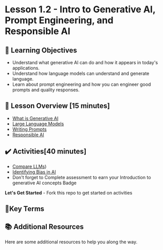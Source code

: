# Lesson 1.2 - Intro to Generative AI, Prompt Engineering, and Responsible AI

## 🎯 Learning Objectives
- Understand what generative AI can do and how it appears in today's applications.
- Understand how language models can understand and generate language.
- Learn about prompt engineering and how you can engineer good prompts and quality responses.

## :pushpin: Lesson Overview [15 minutes]
- [What is Generative AI](../lesson-1.2/what-is-generative-ai.md)
- [Large Language Models](../lesson-1.2/large-language-models.md)
- [Writing Prompts](../lesson-1.2/writing-prompts.md)
- [Responsible AI](../lesson-1.2/responsible-ai.md)

## ✔️ Activities[40 minutes]

- [Compare LLMs](../lesson-1.2/exercises/comparing-llms.md))
- [Identifying Bias in AI](../lesson-1.2/exercises/bias-in-ai.md)
- Don't forget to Complete assessment to earn your Introduction to generative AI concepts Badge

**Let's Get Started** - Fork this repo to get started on activities

## 📑Key Terms

## :books: Additional Resources
Here are some additional resources to help you along the way.

